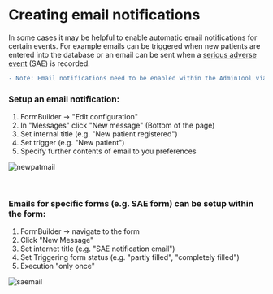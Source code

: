# Creating email notifications 

In some cases it may be helpful to enable automatic email notifications for certain events. For example emails can be triggered when new patients are entered into the database or an email can be sent when a [serious adverse event](https://en.wikipedia.org/wiki/Serious_adverse_event) (SAE) is recorded.

```diff
- Note: Email notifications need to be enabled within the AdminTool via "Resources" -> "Messages".
```

### Setup an email notification:
1. FormBuilder -> "Edit configuration"
2. In "Messages" click "New message" (Bottom of the page)
3. Set internal title (e.g. "New patient registered")
4. Set trigger (e.g. "New patient")
5. Specify further contents of email to you preferences

![newpatmail](https://github.com/SwissClinicalTrialOrganisation/DM_secuTrial_recipes/blob/master/create_email_notification/fig/new_pat_email.png)

<br>

### Emails for specific forms (e.g. SAE form) can be setup within the form:
1. FormBuilder -> navigate to the form
2. Click "New Message"
3. Set internet title (e.g. "SAE notification email")
4. Set Triggering form status (e.g. "partly filled", "completely filled")
5. Execution "only once"

![saemail](https://github.com/SwissClinicalTrialOrganisation/DM_secuTrial_recipes/blob/master/create_email_notification/fig/sae_email.png)

